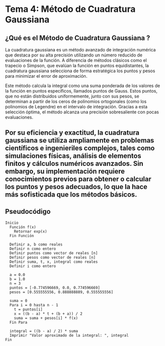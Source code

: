 #  Tema 4: Método de Cuadratura Gaussiana

##  ¿Qué es el Método de Cuadratura Gaussiana ?

La cuadratura gaussiana es un método avanzado de integración numérica que destaca por su alta precisión utilizando un número reducido de evaluaciones de la función. A diferencia de métodos clásicos como el trapecio o Simpson, que evalúan la función en puntos equidistantes, la cuadratura gaussiana selecciona de forma estratégica los puntos y pesos para minimizar el error de aproximación.

Este método calcula la integral como una suma ponderada de los valores de la función en puntos específicos, llamados puntos de Gauss. Estos puntos, que no están distribuidos uniformemente, junto con sus pesos, se determinan a partir de los ceros de polinomios ortogonales (como los polinomios de Legendre) en el intervalo de integración. Gracias a esta selección óptima, el método alcanza una precisión sobresaliente con pocas evaluaciones.

Por su eficiencia y exactitud, la cuadratura gaussiana se utiliza ampliamente en problemas científicos e ingenieriles complejos, tales como simulaciones físicas, análisis de elementos finitos y cálculos numéricos avanzados. Sin embargo, su implementación requiere conocimientos previos para obtener o calcular los puntos y pesos adecuados, lo que la hace más sofisticada que los métodos básicos.
---

##  Pseudocódigo

```plaintext
Inicio
  Función f(x)
    Retornar exp(x)
  Fin Función

  Definir a, b como reales
  Definir n como entero
  Definir puntos como vector de reales [n]
  Definir pesos como vector de reales [n]
  Definir suma, t, x, integral como reales
  Definir i como entero

  a = 0.0
  b = 1.0
  n = 3
  puntos = [-0.774596669, 0.0, 0.774596669]
  pesos = [0.555555556, 0.888888889, 0.555555556]

  suma = 0
  Para i = 0 hasta n - 1
    t = puntos[i]
    x = ((b - a) * t + (b + a)) / 2
    suma = suma + pesos[i] * f(x)
  Fin Para

  integral = ((b - a) / 2) * suma
  Imprimir "Valor aproximado de la integral: ", integral
Fin
```
